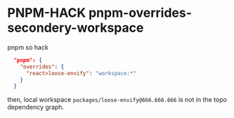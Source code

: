 # PNPM-HACK pnpm-overrides-secondery-workspace

pnpm so hack

```json
  "pnpm": {
    "overrides": {
      "react>loose-envify": "workspace:*"
    }
  }
```

then, local workspace  `packages/loose-envify@666.666.666` is not in the topo dependency graph.